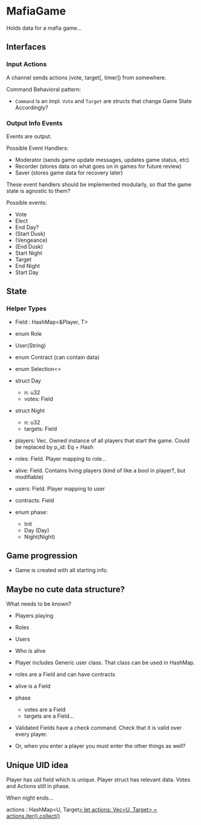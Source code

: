 

# MafiaGame

Holds data for a mafia game...

## Interfaces

### Input Actions

A channel sends actions (vote, target[, timer]) from somewhere.

Command Behavioral pattern:
- `Command` is an impl. `Vote` and `Target` are structs that change Game State Accordingly?


### Output Info Events

Events are output.

Possible Event Handlers:
- Moderator (sends game update messages, updates game status, etc)
- Recorder (stores data on what goes on in games for future review)
- Saver (stores game data for recovery later)

These event handlers should be implemented modularly, so that the game state is agnostic to them?

Possible events:
- Vote
- Elect
- End Day?
- (Start Dusk)
- (Vengeance)
- (End Dusk)
- Start Night
- Target
- End Night
- Start Day

## State

### Helper Types

- Field<T> : HashMap<&Player, T>

- enum Role
- User(String)
- enum Contract (can contain data)
- enum Selection<>
- struct Day
    - n: u32
    - votes: Field<Selection>
- struct Night
    - n: u32
    - targets: Field<Selection>
 
- players: Vec<Player>.           Owned instance of all players that start the game. Could be replaced by p_id: Eq + Hash
- roles: Field<Role>.    Player mapping to role...
- alive: Field<bool>.          Contains living players (kind of like a bool in player?, but modifiable)
- users: Field<User>.    Player mapping to user
- contracts: Field<Contract>
- enum phase:
    - Init
    - Day (Day)
    - Night(Night)

## Game progression

- Game is created with all starting info.

## Maybe no cute data structure?

What needs to be known?
- Players playing
- Roles
- Users
- Who is alive

- Player includes Generic user class. That class can be used in HashMap.
- roles are a Field and can have contracts
- alive is a Field
- phase
    - votes are a Field
    - targets are a Field...

- Validated Fields have a check command. Check that it is valid over every player.


- Or, when you enter a player you must enter the other things as well?

## Unique UID idea

Player has uid field which is unique.
Player struct has relevant data.
Votes and Actions still in phase.

When night ends...

actions : HashMap<U, Target<U>>
let actions: Vec<U, Target<U>> = actions.iter().collect()